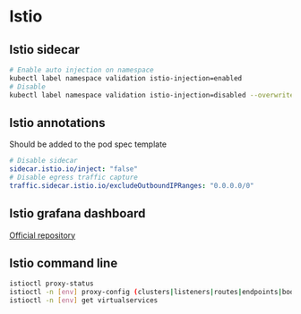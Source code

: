 # Istio

## Istio sidecar


```bash
# Enable auto injection on namespace
kubectl label namespace validation istio-injection=enabled
# Disable
kubectl label namespace validation istio-injection=disabled --overwrite
```

## Istio annotations

Should be added to the pod spec template

```yaml
# Disable sidecar
sidecar.istio.io/inject: "false"
# Disable egress traffic capture
traffic.sidecar.istio.io/excludeOutboundIPRanges: "0.0.0.0/0"
```

## Istio grafana dashboard

[Official repository](https://github.com/istio/istio/tree/master/install/kubernetes/helm/subcharts/grafana/dashboards)

## Istio command line

```bash
istioctl proxy-status
istioctl -n [env] proxy-config (clusters|listeners|routes|endpoints|bootstrap) [pod]
istioctl -n [env] get virtualservices
```

